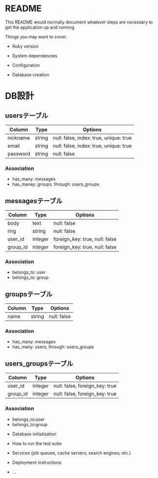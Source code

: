 # README

This README would normally document whatever steps are necessary to get the
application up and running.

Things you may want to cover:

* Ruby version

* System dependencies

* Configuration

* Database creation

# DB設計
## usersテーブル
|Column|Type|Options|
|------|----|-------|
|nickname|string|null: false, index: true, unique: true|
|email|string|null: false, index: true, unique: true|
|password|string|null: false|

### Association
 - has_many: messages
 - has_manay: groups, through: users_groups

## messagesテーブル
|Column|Type|Options|
|------|----|-------|
|body|text|null: false|
|img|string|null: false|
|user_id|integer|foreign_key: true, null: false|
|group_id|integer|foreign_key: true, null: false|

### Association
 - belongs_to: user
 - belongs_to: group

## groupsテーブル
|Column|Type|Options|
|------|----|-------|
|name|string|null: false|

### Association
 - has_many: messages
 - has_many: users, through: users_groups

## users_groupsテーブル
|Column|Type|Options|
|------|----|-------|
|user_id|integer|null: false, foreign_key: true|
|group_id|integer|null: false, foreign_key: true|

### Association
 - belongs_to:user
 - belongs_to:group




* Database initialization

* How to run the test suite

* Services (job queues, cache servers, search engines, etc.)

* Deployment instructions

* ...
